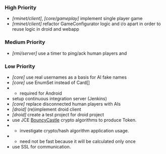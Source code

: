 ### High Priority
+ *[rminet/client]*, *[core/gameplay]* implement single player game
+ *[rminet/client]* refactor GameConfigurator logic and i/o apart in order to reuse logic in droid and webapp

### Medium Priority
+ *[rmi/server]* use a timer to ping/ack human players and 

### Low Priority
+ *[core]* use real usernames as a basis for AI fake names
+ *[core]* use EnumSet instead of Card[]
+ + required for Android
+ setup continuous integration server (Jenkins)
+ *[core]* replace disconnected human players with AIs
+ *[droid]* (re)implement droid client
+ *[droid]* create a test project for droid project
+ use JCE [BouncyCastle](http://www.bouncycastle.org/java.html) crypto algorithms to produce Token.
+ + investigate crypto/hash algorithm application usage.
+ + need not be fast because it will be calculated only once
+ use SSL for communication.